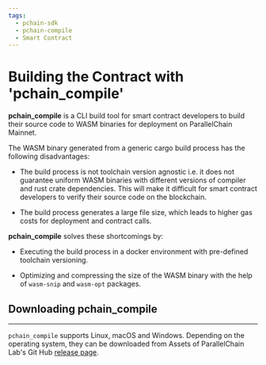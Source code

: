 ```yaml
---
tags:
  - pchain-sdk
  - pchain-compile
  - Smart Contract
---
```


# Building the Contract with 'pchain_compile'

**pchain_compile** is a CLI build tool for smart contract developers to build their source code to WASM binaries for deployment on 
ParallelChain Mainnet. 

The WASM binary generated from a generic cargo build process has the following disadvantages: 
  
  - The build process is not toolchain version agnostic i.e. it does not guarantee uniform WASM binaries with different versions of compiler and 
    rust crate dependencies. This will make it difficult for smart contract developers to verify their source code on the blockchain.
  
  - The build process generates a large file size, which leads to higher gas costs for deployment and contract calls.

**pchain_compile** solves these shortcomings by: 

  - Executing the build process in a docker environment with pre-defined toolchain versioning.
  
  - Optimizing and compressing the size of the WASM binary with the help of `wasm-snip` and `wasm-opt` packages.


## Downloading **pchain_compile**
---

`pchain_compile` supports Linux, macOS and Windows. Depending on the operating system, they can be downloaded from Assets of ParallelChain Lab's Git Hub [release page](https://github.com/parallelchain-io/pchain-compile/releases/tag/v0.4.0).

